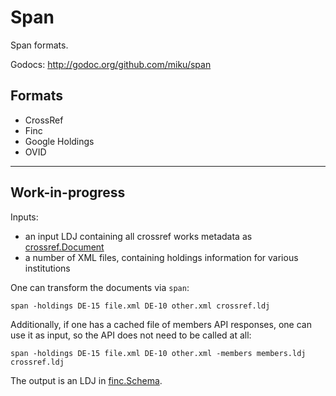 Span
====

Span formats.

Godocs: http://godoc.org/github.com/miku/span

Formats
-------

* CrossRef
* Finc
* Google Holdings
* OVID

----

Work-in-progress
----------------

Inputs:

* an input LDJ containing all crossref works metadata as [crossref.Document](https://github.com/miku/span/blob/5585dc500d82fcab9c783937d7d567fdffb71fde/crossref/document.go#L46)
* a number of XML files, containing holdings information for various institutions

One can transform the documents via `span`:

	span -holdings DE-15 file.xml DE-10 other.xml crossref.ldj

Additionally, if one has a cached file of members API responses, one can
use it as input, so the API does not need to be called at all:

	span -holdings DE-15 file.xml DE-10 other.xml -members members.ldj crossref.ldj

The output is an LDJ in [finc.Schema](https://github.com/miku/span/blob/5585dc500d82fcab9c783937d7d567fdffb71fde/finc/schema.go#L5).
